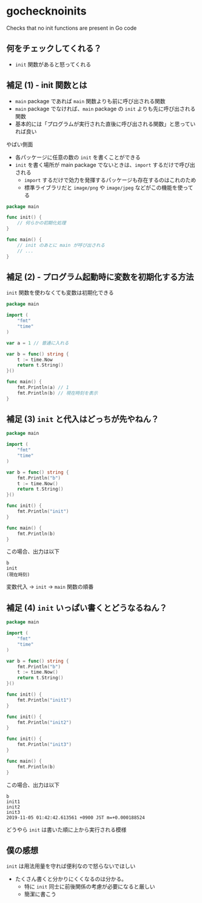# gochecknoinits

Checks that no init functions are present in Go code

## 何をチェックしてくれる？

- `init` 関数があると怒ってくれる

## 補足 (1) - init 関数とは

- `main` package であれば `main` 関数よりも前に呼び出される関数
- `main` package でなければ、`main` package の `init` よりも先に呼び出される関数
- 基本的には「プログラムが実行された直後に呼び出される関数」と思っていれば良い

やばい側面

- 各パッケージに任意の数の `init` を書くことができる
- `init` を書く場所が main package でないときは、`import` するだけで呼び出される
  - `import` するだけで効力を発揮するパッケージも存在するのはこれのため
  - 標準ライブラリだと `image/png` や `image/jpeg` などがこの機能を使ってる

```go
package main

func init() {
    // 何らかの初期化処理
}

func main() {
    // init のあとに main が呼び出される
    // ...
}
```

## 補足 (2) - プログラム起動時に変数を初期化する方法

`init` 関数を使わなくても変数は初期化できる

```go
package main

import (
    "fmt"
	"time"
)

var a = 1 // 普通に入れる

var b = func() string {
    t := time.Now
    return t.String()
}()

func main() {
    fmt.Println(a) // 1
    fmt.Println(b) // 現在時刻を表示
}
```

## 補足 (3) `init` と代入はどっちが先やねん？

```go
package main

import (
	"fmt"
	"time"
)

var b = func() string {
	fmt.Println("b")
	t := time.Now()
	return t.String()
}()

func init() {
	fmt.Println("init")
}

func main() {
	fmt.Println(b)
}
```

この場合、出力は以下

```
b
init
(現在時刻)
```

変数代入 → `init` → `main` 関数の順番

## 補足 (4) `init` いっぱい書くとどうなるねん？

```go
package main

import (
	"fmt"
	"time"
)

var b = func() string {
	fmt.Println("b")
	t := time.Now()
	return t.String()
}()

func init() {
	fmt.Println("init1")
}

func init() {
	fmt.Println("init2")
}

func init() {
	fmt.Println("init3")
}

func main() {
	fmt.Println(b)
}
```

この場合、出力は以下

```
b
init1
init2
init3
2019-11-05 01:42:42.613561 +0900 JST m=+0.000188524
```

どうやら `init` は書いた順に上から実行される模様

## 僕の感想

`init` は用法用量を守れば便利なので怒らないでほしい

- たくさん書くと分かりにくくなるのは分かる。
  - 特に `init` 同士に前後関係の考慮が必要になると厳しい
  - 簡潔に書こう


